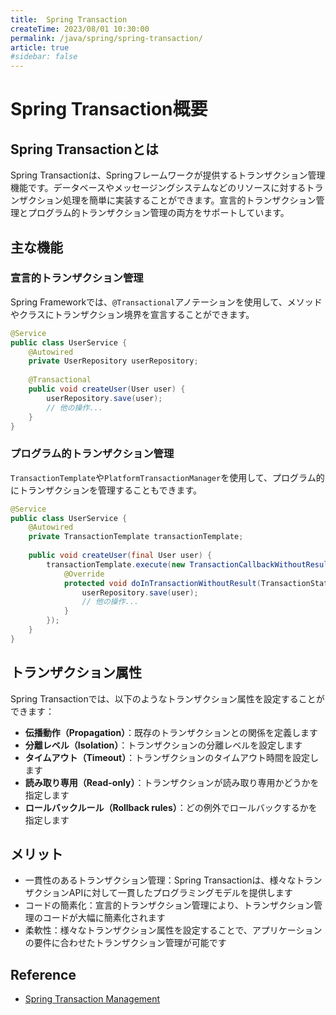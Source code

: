```yaml
---
title:  Spring Transaction
createTime: 2023/08/01 10:30:00
permalink: /java/spring/spring-transaction/
article: true
#sidebar: false
---
```


# Spring Transaction概要

## Spring Transactionとは

Spring Transactionは、Springフレームワークが提供するトランザクション管理機能です。データベースやメッセージングシステムなどのリソースに対するトランザクション処理を簡単に実装することができます。宣言的トランザクション管理とプログラム的トランザクション管理の両方をサポートしています。

## 主な機能

### 宣言的トランザクション管理

Spring Frameworkでは、`@Transactional`アノテーションを使用して、メソッドやクラスにトランザクション境界を宣言することができます。

```java
@Service
public class UserService {
    @Autowired
    private UserRepository userRepository;
    
    @Transactional
    public void createUser(User user) {
        userRepository.save(user);
        // 他の操作...
    }
}
```

### プログラム的トランザクション管理

`TransactionTemplate`や`PlatformTransactionManager`を使用して、プログラム的にトランザクションを管理することもできます。

```java
@Service
public class UserService {
    @Autowired
    private TransactionTemplate transactionTemplate;
    
    public void createUser(final User user) {
        transactionTemplate.execute(new TransactionCallbackWithoutResult() {
            @Override
            protected void doInTransactionWithoutResult(TransactionStatus status) {
                userRepository.save(user);
                // 他の操作...
            }
        });
    }
}
```

## トランザクション属性

Spring Transactionでは、以下のようなトランザクション属性を設定することができます：

- **伝播動作（Propagation）**：既存のトランザクションとの関係を定義します
- **分離レベル（Isolation）**：トランザクションの分離レベルを設定します
- **タイムアウト（Timeout）**：トランザクションのタイムアウト時間を設定します
- **読み取り専用（Read-only）**：トランザクションが読み取り専用かどうかを指定します
- **ロールバックルール（Rollback rules）**：どの例外でロールバックするかを指定します

## メリット

- 一貫性のあるトランザクション管理：Spring Transactionは、様々なトランザクションAPIに対して一貫したプログラミングモデルを提供します
- コードの簡素化：宣言的トランザクション管理により、トランザクション管理のコードが大幅に簡素化されます
- 柔軟性：様々なトランザクション属性を設定することで、アプリケーションの要件に合わせたトランザクション管理が可能です

## Reference

- [Spring Transaction Management](https://docs.spring.io/spring-framework/docs/current/reference/html/data-access.html#transaction)